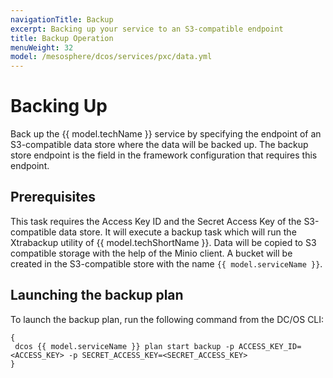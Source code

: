 ```yaml
---
navigationTitle: Backup
excerpt: Backing up your service to an S3-compatible endpoint
title: Backup Operation
menuWeight: 32
model: /mesosphere/dcos/services/pxc/data.yml
---
```

# Backing Up

Back up the {{ model.techName }} service by specifying the endpoint of an S3-compatible data store where the data will be backed up. The backup store endpoint is the field in the framework configuration that requires this endpoint.

## Prerequisites
This task requires the Access Key ID and the Secret Access Key of the S3-compatible data store. It will execute a backup task which will run the Xtrabackup utility of {{ model.techShortName }}. Data will be copied to S3 compatible storage with the help of  the Minio client. A bucket will be created in the S3-compatible store with the name `{{ model.serviceName }}`.

## Launching the backup plan
To launch the backup plan, run the following command from the DC/OS CLI:

```shell
{
 dcos {{ model.serviceName }} plan start backup -p ACCESS_KEY_ID=<ACCESS_KEY> -p SECRET_ACCESS_KEY=<SECRET_ACCESS_KEY>
}
```

 

